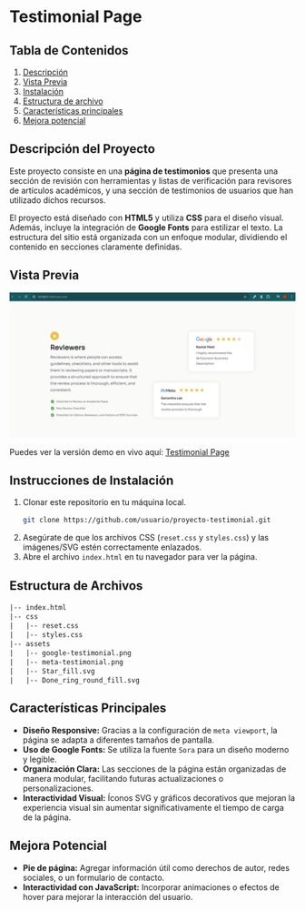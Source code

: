 # **Testimonial Page**

## Tabla de Contenidos

1. [Descripción](#descripción-del-proyecto)
2. [Vista Previa](#vista-previa)
3. [Instalación](#instrucciones-de-instalación)
4. [Estructura de archivo](#estructura-de-archivos)
5. [Características principales](#características-principales)
6. [Mejora potencial](#mejora-potencial)


## Descripción del Proyecto

Este proyecto consiste en una **página de testimonios** que presenta una sección de revisión con herramientas y listas de verificación para revisores de artículos académicos, y una sección de testimonios de usuarios que han utilizado dichos recursos.

El proyecto está diseñado con **HTML5** y utiliza **CSS** para el diseño visual. Además, incluye la integración de **Google Fonts** para estilizar el texto. La estructura del sitio está organizada con un enfoque modular, dividiendo el contenido en secciones claramente definidas.


## Vista Previa

![Captura del Proyecto](./assets/desktop-preview.png)

Puedes ver la versión demo en vivo aquí: [Testimonial Page](https://ibrahim-003.github.io/Testimonial-Page/)

## Instrucciones de Instalación

1. Clonar este repositorio en tu máquina local.
   ```bash
   git clone https://github.com/usuario/proyecto-testimonial.git
   ```
2. Asegúrate de que los archivos CSS (`reset.css` y `styles.css`) y las imágenes/SVG estén correctamente enlazados.
3. Abre el archivo `index.html` en tu navegador para ver la página.

## Estructura de Archivos

```
|-- index.html
|-- css
|   |-- reset.css
|   |-- styles.css
|-- assets
|   |-- google-testimonial.png
|   |-- meta-testimonial.png
|   |-- Star_fill.svg
|   |-- Done_ring_round_fill.svg
```

## Características Principales

- **Diseño Responsive:** Gracias a la configuración de `meta viewport`, la página se adapta a diferentes tamaños de pantalla.
- **Uso de Google Fonts:** Se utiliza la fuente `Sora` para un diseño moderno y legible.
- **Organización Clara:** Las secciones de la página están organizadas de manera modular, facilitando futuras actualizaciones o personalizaciones.
- **Interactividad Visual:** Íconos SVG y gráficos decorativos que mejoran la experiencia visual sin aumentar significativamente el tiempo de carga de la página.

## Mejora Potencial

- **Pie de página:** Agregar información útil como derechos de autor, redes sociales, o un formulario de contacto.
- **Interactividad con JavaScript:** Incorporar animaciones o efectos de hover para mejorar la interacción del usuario.
